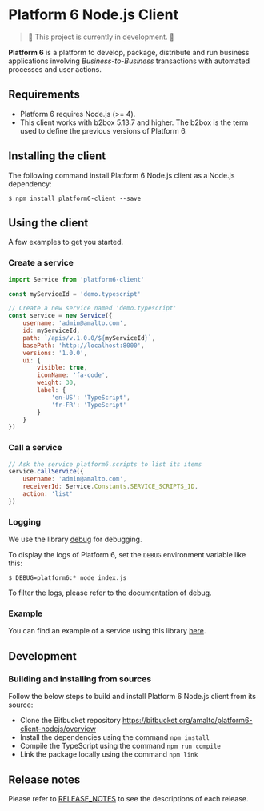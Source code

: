 # Platform 6 Node.js Client

> :construction: This project is currently in development. :construction:


__Platform 6__ is a platform to develop, package, distribute and run business applications involving _Business-to-Business_ transactions with automated processes and user actions.

## Requirements

- Platform 6 requires Node.js (>= 4).
- This client works with b2box 5.13.7 and higher. The b2box is the term used to define the previous versions of Platform 6.

## Installing the client

The following command install Platform 6 Node.js client as a Node.js dependency:

```console
$ npm install platform6-client --save
```

## Using the client

A few examples to get you started.

### Create a service
```javascript
import Service from 'platform6-client'

const myServiceId = 'demo.typescript'

// Create a new service named 'demo.typescript'
const service = new Service({
	username: 'admin@amalto.com',
	id: myServiceId,
	path: `/apis/v.1.0.0/${myServiceId}`,
	basePath: 'http://localhost:8000',
	versions: '1.0.0',
	ui: {
		visible: true,
		iconName: 'fa-code',
		weight: 30,
		label: {
			'en-US': 'TypeScript',
			'fr-FR': 'TypeScript'
		}
	}
})
```

### Call a service
```javascript
// Ask the service platform6.scripts to list its items
service.callService({
	username: 'admin@amalto.com',
	receiverId: Service.Constants.SERVICE_SCRIPTS_ID,
	action: 'list'
})
```

### Logging

We use the library [debug](https://www.npmjs.com/package/debug) for debugging.

To display the logs of Platform 6, set the `DEBUG` environment variable like this:
```console
$ DEBUG=platform6:* node index.js
```

To filter the logs, please refer to the documentation of debug.

### Example

You can find an example of a service using this library [here](https://bitbucket.org/amalto/dev-service-typescript).

## Development

### Building and installing from sources

Follow the below steps to build and install Platform 6 Node.js client from its source:

- Clone the Bitbucket repository https://bitbucket.org/amalto/platform6-client-nodejs/overview
- Install the dependencies using the command `npm install`
- Compile the TypeScript using the command `npm run compile`
- Link the package locally using the command `npm link`

## Release notes

Please refer to [RELEASE_NOTES](./RELEASE_NOTES.md) to see the descriptions of each release.
